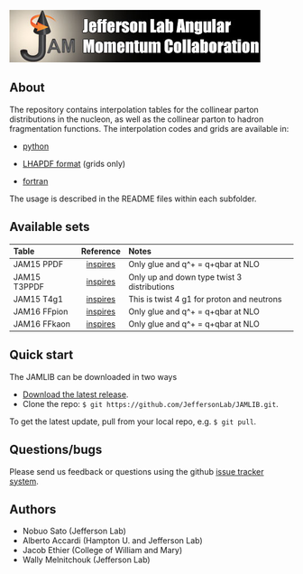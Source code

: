 [![jamlogo](gallery/jam.jpg)](http://www.jlab.org/jam)

## About
 
The repository contains interpolation tables for the collinear parton
distributions in the nucleon, as well as the collinear parton to hadron
fragmentation functions. The interpolation codes and grids are available in:

* [python](https://github.com/JeffersonLab/JAMLIB/tree/master/python)

* [LHAPDF format](https://github.com/JeffersonLab/JAMLIB/tree/master/LHAPDF) (grids only)

* [fortran](https://github.com/JeffersonLab/JAMLIB/tree/master/fortran)

The usage is described in the README files within each subfolder. 

## Available sets
| Table         | Reference         | Notes                                       |
| :--           | :--:              | :--                                         |
| JAM15 PPDF    | [inspires][jam15] | Only glue and q^+ = q+qbar at NLO           |
| JAM15 T3PPDF  | [inspires][jam15] | Only up and down type twist 3 distributions |
| JAM15 T4g1    | [inspires][jam15] | This is twist 4 g1 for proton and neutrons  |
| JAM16 FFpion  | [inspires][jam16] | Only glue and q^+ = q+qbar at NLO           |
| JAM16 FFkaon  | [inspires][jam16] | Only glue and q^+ = q+qbar at NLO           |
[jam15]:https://inspirehep.net/record/1418180
[jam16]:http://inspirehep.net/record/1485196?ln=en

## Quick start
The JAMLIB can be downloaded in two ways

* [Download the latest release](https://github.com/JeffersonLab/JAMLIB/archive/master.zip).
*  Clone the repo:  `$ git https://github.com/JeffersonLab/JAMLIB.git`.

To get the latest update, pull from your local repo, e.g. `$ git pull`.




## Questions/bugs
Please send us feedback or questions using the github 
[issue tracker system](https://github.com/JeffersonLab/JAMLIB/issues).


## Authors
* Nobuo Sato (Jefferson Lab)
* Alberto Accardi (Hampton U. and Jefferson Lab)
* Jacob Ethier (College of William and Mary)
* Wally Melnitchouk (Jefferson Lab)

